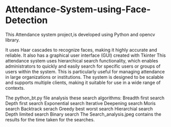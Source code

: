 # Attendance-System-using-Face-Detection

This Attendance system project,is developed using Python and opencv library.

It uses Haar cascades to recognize faces, making it highly accurate and reliable. It also has a graphical user interface (GUI) created with Tkinter
This attendance system uses hierarchical search functionality, which enables administrators to quickly and easily search for specific users or groups of users within the system. This is particularly useful for managing attendance in large organizations or institutions.
The system is designed to be scalable and supports multiple clients, making it suitable for use in a wide range of contexts.

The python_bt.py file analysis these search algorithms:
Breadth first search
Depth first search
Exponential search
Iterative Deepening search
Moris search
Backtrack serach
Greedy best worst search
Hierarchial search
Depth limited search
Binary search
The Search_analysis.jpeg contains the results for the time taken for the searches.
